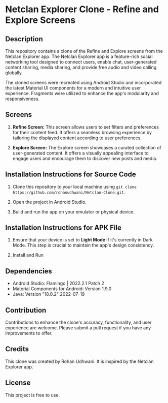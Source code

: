 # Netclan Explorer Clone - Refine and Explore Screens

## Description
This repository contains a clone of the Refine and Explore screens from the Netclan Explorer app. The Netclan Explorer app is a feature-rich social networking tool designed to connect users, enable chat, user-generated content sharing, media sharing, and provide free audio and video calling globally.

The cloned screens were recreated using Android Studio and incorporated the latest Material UI components for a modern and intuitive user experience. Fragments were utilized to enhance the app's modularity and responsiveness.

## Screens
1. **Refine Screen:** This screen allows users to set filters and preferences for their content feed. It offers a seamless browsing experience by tailoring the displayed content according to user preferences.

2. **Explore Screen:** The Explore screen showcases a curated collection of user-generated content. It offers a visually appealing interface to engage users and encourage them to discover new posts and media.

## Installation Instructions for Source Code
1. Clone this repository to your local machine using `git clone https://github.com/rohanudhwani/Netclan-Clone.git`.

2. Open the project in Android Studio.

3. Build and run the app on your emulator or physical device.

## Installation Instructions for APK File
1. Ensure that your device is set to **Light Mode** if it's currently in Dark Mode. This step is crucial to maintain the app's design consistency.

2. Install and Run

## Dependencies
- Android Studio: Flamingo | 2022.2.1 Patch 2
- Material Components for Android: Version 1.9.0
- Java: Version "18.0.2" 2022-07-19

## Contribution
Contributions to enhance the clone's accuracy, functionality, and user experience are welcome. Please submit a pull request if you have any improvements to offer.

## Credits
This clone was created by Rohan Udhwani. It is inspired by the Netclan Explorer app.

## License
This project is free to use.
